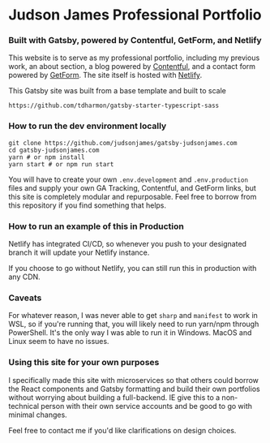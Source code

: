 # Judson James Professional Portfolio
### Built with Gatsby, powered by Contentful, GetForm, and Netlify

This website is to serve as my professional portfolio, including my previous work, an about section, a blog powered by [Contentful](https://www.contentful.com/), and a contact form powered by [GetForm](https://getform.io/). The site itself is hosted with [Netlify](https://www.netlify.com/).

This Gatsby site was built from a base template and built to scale
```
https://github.com/tdharmon/gatsby-starter-typescript-sass
```

### How to run the dev environment locally
```
git clone https://github.com/judsonjames/gatsby-judsonjames.com
cd gatsby-judsonjames.com
yarn # or npm install
yarn start # or npm run start
```
You will have to create your own `.env.development` and `.env.production` files and supply your own GA Tracking, Contentful, and GetForm links, but this site is completely modular and repurposable. Feel free to borrow from this repository if you find something that helps.

### How to run an example of this in Production
Netlify has integrated CI/CD, so whenever you push to your designated branch it will update your Netlify instance.

If you choose to go without Netlify, you can still run this in production with any CDN.

### Caveats
For whatever reason, I was never able to get `sharp` and `manifest` to work in WSL, so if you're running that, you will likely need to run yarn/npm through PowerShell. It's the only way I was able to run it in Windows. MacOS and Linux seem to have no issues.

### Using this site for your own purposes
I specifically made this site with microservices so that others could borrow the React components and Gatsby formatting and build their
own portfolios without worrying about building a full-backend. IE give this to a non-technical person with their own service accounts and be good to go with minimal changes.

Feel free to contact me if you'd like clarifications on design choices. 
